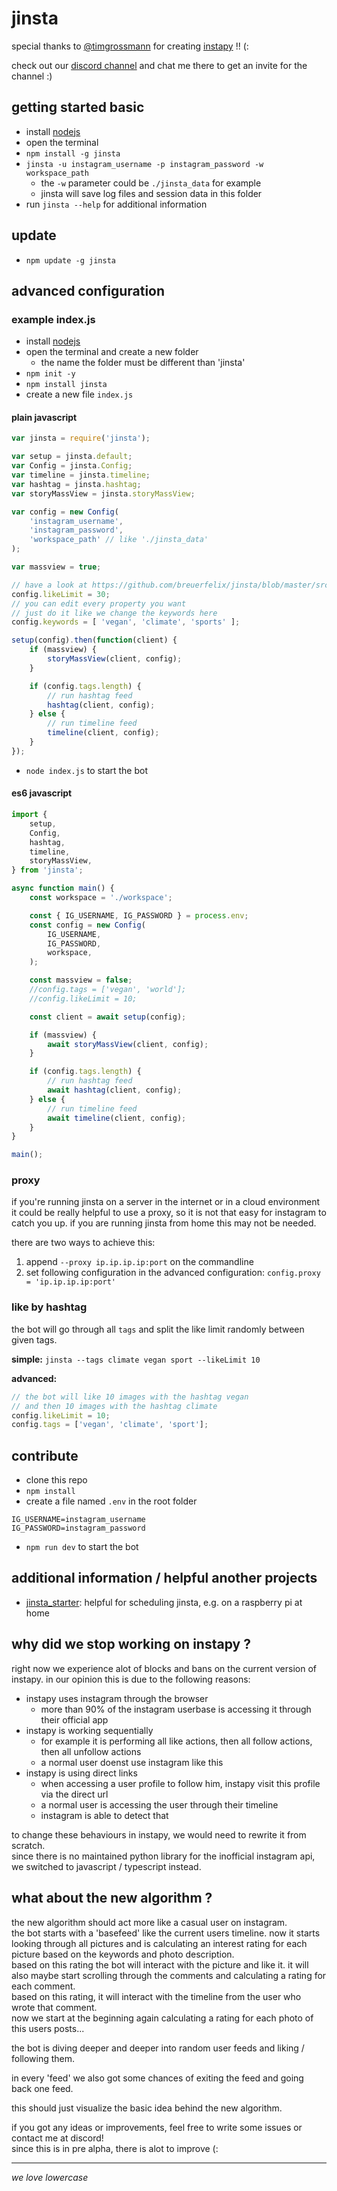 # jinsta

special thanks to [@timgrossmann](https://github.com/timgrossmann) for creating [instapy](https://github.com/timgrossmann/instapy) !! (:

check out our [discord channel](https://discord.gg/FDETsht) and chat me there to get an invite for the channel :)

## getting started basic

- install [nodejs](https://nodejs.org)
- open the terminal
- `npm install -g jinsta`
- `jinsta -u instagram_username -p instagram_password -w workspace_path`
	- the `-w` parameter could be `./jinsta_data` for example
	- jinsta will save log files and session data in this folder
- run `jinsta --help` for additional information

## update

- `npm update -g jinsta`

## advanced configuration

### example index.js 

- install [nodejs](https://nodejs.org)
- open the terminal and create a new folder
	- the name the folder must be different than 'jinsta'
- `npm init -y`
- `npm install jinsta`
- create a new file `index.js`

#### plain javascript

```js
var jinsta = require('jinsta');

var setup = jinsta.default;
var Config = jinsta.Config;
var timeline = jinsta.timeline;
var hashtag = jinsta.hashtag;
var storyMassView = jinsta.storyMassView;

var config = new Config(
	'instagram_username',
	'instagram_password',
	'workspace_path' // like './jinsta_data'
);

var massview = true;

// have a look at https://github.com/breuerfelix/jinsta/blob/master/src/core/config.ts for an example
config.likeLimit = 30;
// you can edit every property you want
// just do it like we change the keywords here
config.keywords = [ 'vegan', 'climate', 'sports' ];

setup(config).then(function(client) {
	if (massview) {
		storyMassView(client, config);
	}

	if (config.tags.length) {
		// run hashtag feed
		hashtag(client, config);
	} else {
		// run timeline feed
		timeline(client, config);
	}
});
```

- `node index.js` to start the bot

#### es6 javascript

```js
import {
	setup,
	Config,
	hashtag,
	timeline,
	storyMassView,
} from 'jinsta';

async function main() {
	const workspace = './workspace';

	const { IG_USERNAME, IG_PASSWORD } = process.env;
	const config = new Config(
		IG_USERNAME,
		IG_PASSWORD,
		workspace,
	);

	const massview = false;
	//config.tags = ['vegan', 'world'];
	//config.likeLimit = 10;

	const client = await setup(config);

	if (massview) {
		await storyMassView(client, config);
	}

	if (config.tags.length) {
		// run hashtag feed
		await hashtag(client, config);
	} else {
		// run timeline feed
		await timeline(client, config);
	}
}

main();
```

### proxy

if you're running jinsta on a server in the internet or in a cloud environment it could be really helpful to use a proxy, so it is not that easy for instagram to catch you up. if you are running jinsta from home this may not be needed.

there are two ways to achieve this:
1. append `--proxy ip.ip.ip.ip:port` on the commandline
2. set following configuration in the advanced configuration:  `config.proxy = 'ip.ip.ip.ip:port'` 

### like by hashtag

the bot will go through all `tags` and split the like limit randomly between given tags.  

**simple:** `jinsta --tags climate vegan sport --likeLimit 10`

**advanced:**  
```js
// the bot will like 10 images with the hashtag vegan
// and then 10 images with the hashtag climate
config.likeLimit = 10;
config.tags = ['vegan', 'climate', 'sport'];
```

## contribute

- clone this repo
- `npm install`
- create a file named `.env` in the root folder

```env
IG_USERNAME=instagram_username
IG_PASSWORD=instagram_password
```

- `npm run dev` to start the bot

## additional information / helpful another projects

- [jinsta_starter](https://github.com/demaya/jinsta_starter/): helpful for scheduling jinsta, e.g. on a raspberry pi at home

## why did we stop working on instapy ?

right now we experience alot of blocks and bans on the current version of instapy. in our opinion this is due to the following reasons:

- instapy uses instagram through the browser
	- more than 90% of the instagram userbase is accessing it through their official app
- instapy is working sequentially
	- for example it is performing all like actions, then all follow actions, then all unfollow actions
	- a normal user doenst use instagram like this
- instapy is using direct links
	- when accessing a user profile to follow him, instapy visit this profile via the direct url
	- a normal user is accessing the user through their timeline
	- instagram is able to detect that

to change these behaviours in instapy, we would need to rewrite it from scratch.  
since there is no maintained python library for the inofficial instagram api, we switched to javascript / typescript instead.

## what about the new algorithm ?

the new algorithm should act more like a casual user on instagram.  
the bot starts with a 'basefeed' like the current users timeline. now it starts looking through all pictures and is calculating an interest rating for each picture based on the keywords and photo description.  
based on this rating the bot will interact with the picture and like it. it will also maybe start scrolling through the comments and calculating a rating for each comment.  
based on this rating, it will interact with the timeline from the user who wrote that comment.  
now we start at the beginning again calculating a rating for each photo of this users posts...

the bot is diving deeper and deeper into random user feeds and liking / following them.

in every 'feed' we also got some chances of exiting the feed and going back one feed.

this should just visualize the basic idea behind the new algorithm.

if you got any ideas or improvements, feel free to write some issues or contact me at discord!  
since this is in pre alpha, there is alot to improve (:

---

_we love lowercase_
